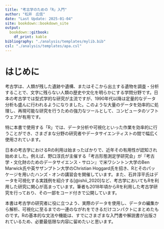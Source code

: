 ```yaml
---
title: "考古学のための「R」入門"
author: "松井　広信"
date: "Last Update: 2025-01-04"
site: bookdown::bookdown_site
output:
  bookdown::gitbook:
    df_print: kable
bibliography: "./analysis/templates/mylib.bib"
csl: "./analysis/templates/apa.csl"
---
```








# はじめに

考古学は、人類が残した遺跡や遺構、またはそこから出土する遺物を調査・分析することで、文字に残らない人類の歴史や文化を明らかにする学問分野です。日本の考古学では型式学的な研究が主流ですが、1990年代以降は定量的なデータ分析も盛んに行われるようになりました。このような大量のデータを効率的に処理し、再現可能な研究を行うための強力なツールとして、コンピュータのソフトウェアが有用です。

特に本書で使用する「R」では、データ分析や可視化といった作業を効率的に行うことができ、さまざまな分野の研究者やデータサイエンティストの間で幅広く使用されています。

日本の考古学におけるRの利用は始まったばかりで、近年その有用性が認知され始めました。例えば、野口淳氏が主催する「考古形態測定学研究会」が『考古学・文化財のためのデータサイエンス・サロン』で米ワシントン大学のBen Marwick氏や英サザンプトン大学のChristian Hoggard氏を招き、Rとそのパッケージを用いたハンズ・オンの講習会を開催しています。また、石井淳平氏はデータを可視化する実践例を紹介する[@ishii_2020]など、考古学においてもRを利用した研究に関心が高まっています。筆者も2018年頃からRを利用した考古学研究を行っており、その一部をコード付きで公開しています。

本書は考古学の研究者に役に立つよう、実際のデータを使用し、データの編集から解析、可視化に至るまでの一連のながれをできるだけコンパクトにまとめたものです。Rの基本的な文法や機能は、すでにさまざまな入門書や解説書が出版されているため、必要最低限な内容に留めたいと思います。

